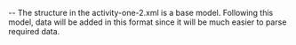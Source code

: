 -- The structure in the activity-one-2.xml is a base model. Following this model, data will be added in this format since it will be much easier to parse required data.